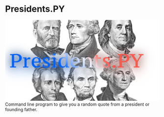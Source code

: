 # Presidents.PY
![Presidents Header Image](hero.png)
Command line program to give you a random quote from a president or founding father.

